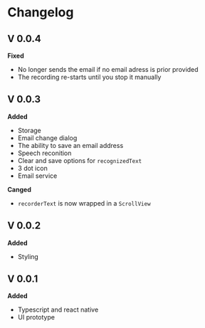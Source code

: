 # Changelog

## V 0.0.4

**Fixed**

- No longer sends the email if no email adress is prior provided
- The recording re-starts until you stop it manually

## V 0.0.3

**Added**

 - Storage
 - Email change dialog
 - The ability to save an email address
 - Speech reconition
 - Clear and save options for `recognizedText`
 - 3 dot icon
 - Email service

**Canged**

 - `recorderText` is now wrapped in a `ScrollView`

## V 0.0.2

**Added**

 - Styling

## V 0.0.1

 **Added**
 
 - Typescript and react native
 - UI prototype